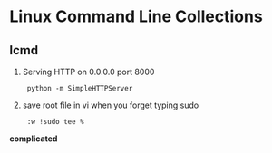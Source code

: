 Linux Command Line Collections 
======================

lcmd
-------

1. Serving HTTP on 0.0.0.0 port 8000

        python -m SimpleHTTPServer

2. save root file in vi when you forget typing sudo

        :w !sudo tee %


__complicated__

